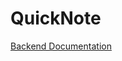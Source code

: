 # QuickNote

<a href="https://github.com/Krystofox/WebProjekt_QuickNote/tree/main/backend/README.md"> Backend Documentation </a>
